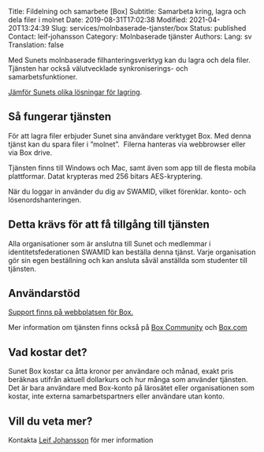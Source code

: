 Title: Fildelning och samarbete [Box]
Subtitle: Samarbeta kring, lagra och dela filer i molnet
Date: 2019-08-31T17:02:38
Modified: 2021-04-20T13:24:39
Slug: services/molnbaserade-tjanster/box
Status: published
Contact: leif-johansson
Category: Molnbaserade tjänster
Authors: 
Lang: sv
Translation: false

Med Sunets molnbaserade filhanteringsverktyg kan du lagra och dela filer.  Tjänsten har också välutvecklade synkroniserings- och samarbetsfunktioner.


[Jämför Sunets olika lösningar för lagring](/om-sunet/sunets-lagringslosningar).


Så fungerar tjänsten
--------------------


För att lagra filer erbjuder Sunet sina användare verktyget Box. Med denna tjänst kan du spara filer i ”molnet”.  Filerna hanteras via webbrowser eller via Box drive.


Tjänsten finns till Windows och Mac, samt även som app till de flesta mobila plattformar. Datat krypteras med 256 bitars AES-kryptering.


När du loggar in använder du dig av SWAMID, vilket förenklar. konto- och lösenordshanteringen.


Detta krävs för att få tillgång till tjänsten
---------------------------------------------


Alla organisationer som är anslutna till Sunet och medlemmar i identitetsfederationen SWAMID kan beställa denna tjänst. Varje organisation gör sin egen beställning och kan ansluta såväl anställda som studenter till tjänsten.


Användarstöd
------------


[Support finns på webbplatsen för Box.](https://support.box.com/)  

Mer information om tjänsten finns också på [Box Community](https://community.box.com/t5/Box-Community/ct-p/English) och [Box.com](https://www.box.com/sv-se/home)


Vad kostar det?
---------------


Sunet Box kostar ca åtta kronor per användare och månad, exakt pris beräknas utifrån aktuell dollarkurs och hur många som använder tjänsten. Det är bara användare med Box-konto på lärosätet eller organisationen som kostar, inte externa samarbetspartners eller användare utan konto.


Vill du veta mer?
-----------------


Kontakta [Leif Johansson](mailto:leifj@sunet.se) för mer information


